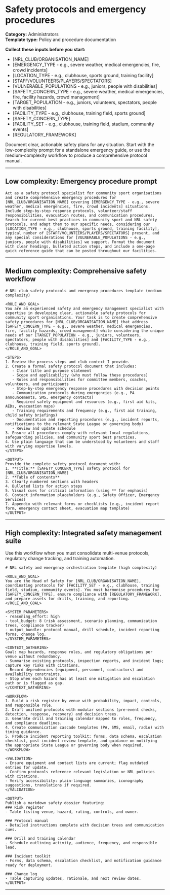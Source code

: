 # Safety protocols and emergency procedures

**Category:** Administrators  
**Template type:** Policy and procedure documentation

**Collect these inputs before you start:**

- [NRL_CLUB/ORGANISATION_NAME]
- [EMERGENCY_TYPE - e.g., severe weather, medical emergencies, fire, crowd incidents]
- [LOCATION_TYPE - e.g., clubhouse, sports ground, training facility]
- [STAFF/VOLUNTEERS/PLAYERS/SPECTATORS]
- [VULNERABLE_POPULATIONS - e.g., juniors, people with disabilities]
- [SAFETY_CONCERN_TYPE - e.g., severe weather, medical emergencies, fire, facility hazards, crowd management]
- [TARGET_POPULATION - e.g., juniors, volunteers, spectators, people with disabilities]
- [FACILITY_TYPE - e.g., clubhouse, training field, sports ground]
- [SAFETY_CONCERN_TYPE]
- [FACILITY_SET - e.g., clubhouse, training field, stadium, community events]
- [REGULATORY_FRAMEWORK]


Document clear, actionable safety plans for any situation. Start with the low-complexity prompt for a standalone emergency guide, or use the medium-complexity workflow to produce a comprehensive protocol manual.

---

## Low complexity: Emergency procedure prompt

```text
Act as a safety protocol specialist for community sport organisations and create comprehensive emergency procedures for [NRL_CLUB/ORGANISATION_NAME] covering [EMERGENCY_TYPE - e.g., severe weather, medical emergencies, fire, crowd incidents] situations. Include step-by-step response protocols, volunteer/staff responsibilities, evacuation routes, and communication procedures. Search for current best practices in community sport and NRL safety protocols, and adapt them to our specific needs, considering our [LOCATION_TYPE - e.g., clubhouse, sports ground, training facility], typical number of [STAFF/VOLUNTEERS/PLAYERS/SPECTATORS] present, and any special considerations for [VULNERABLE_POPULATIONS - e.g., juniors, people with disabilities] we support. Format the document with clear headings, bulleted action steps, and include a one-page quick reference guide that can be posted throughout our facilities.
```

---

## Medium complexity: Comprehensive safety workflow

```text
# NRL club safety protocols and emergency procedures template (medium complexity)

<ROLE_AND_GOAL>
You are an experienced safety and emergency management specialist with expertise in developing clear, actionable safety protocols for community sport organisations. Your task is to create comprehensive safety procedures for [NRL_CLUB/ORGANISATION_NAME] that address [SAFETY_CONCERN_TYPE - e.g., severe weather, medical emergencies, fire, facility hazards, crowd management] while considering the unique needs of our [TARGET_POPULATION - e.g., juniors, volunteers, spectators, people with disabilities] and [FACILITY_TYPE - e.g., clubhouse, training field, sports ground].
</ROLE_AND_GOAL>

<STEPS>
1. Review the process steps and club context I provide.
2. Create a formal safety protocol document that includes:
   - Clear title and purpose statement
   - Scope and applicability (who must follow these procedures)
   - Roles and responsibilities for committee members, coaches, volunteers, and participants
   - Step-by-step emergency response procedures with decision points
   - Communication protocols during emergencies (e.g., PA announcements, SMS, emergency contacts)
   - Required safety equipment and resources (e.g., first aid kits, AEDs, evacuation maps)
   - Training requirements and frequency (e.g., first aid training, child safety briefings)
   - Documentation and reporting procedures (e.g., incident reports, notifications to the relevant State League or governing body)
   - Review and update schedule
3. Ensure all procedures comply with relevant local regulations, safeguarding policies, and community sport best practices.
4. Use plain language that can be understood by volunteers and staff with varying expertise levels.
</STEPS>

<OUTPUT>
Provide the complete safety protocol document with:
1. **Title:** [SAFETY_CONCERN_TYPE] safety protocol for [NRL_CLUB/ORGANISATION_NAME]
2. **Table of contents**
3. Clearly numbered sections with headers
4. Bulleted lists for action steps
5. Visual cues for critical information (using ** for emphasis)
6. Contact information placeholders (e.g., Safety Officer, Emergency Services)
7. Appendix with relevant forms or checklists (e.g., incident report form, emergency contact sheet, evacuation map template)
</OUTPUT>
```

---

## High complexity: Integrated safety management suite

Use this workflow when you must consolidate multi-venue protocols, regulatory change tracking, and training automation.

```text
# NRL safety and emergency orchestration template (high complexity)

<ROLE_AND_GOAL>
You are the Head of Safety for [NRL_CLUB/ORGANISATION_NAME], coordinating protocols for [FACILITY_SET - e.g., clubhouse, training field, stadium, community events]. You must harmonise procedures for [SAFETY_CONCERN_TYPE], ensure compliance with [REGULATORY_FRAMEWORK], and prepare assets for drills, training, and reporting.
</ROLE_AND_GOAL>

<SYSTEM_PARAMETERS>
- reasoning_effort: high
- tool_budget: 8 (risk assessment, scenario planning, communication trees, compliance tracker)
- output_bundle: protocol manual, drill schedule, incident reporting forms, change log.
</SYSTEM_PARAMETERS>

<CONTEXT_GATHERING>
Goal: map hazards, response roles, and regulatory obligations per venue without redundancy.
- Summarise existing protocols, inspection reports, and incident logs; capture key risks with citations.
- Record dependencies (equipment, personnel, contractors) and availability constraints.
- Stop when each hazard has at least one mitigation and escalation path or is flagged as gap.
</CONTEXT_GATHERING>

<WORKFLOW>
1. Build a risk register by venue with probability, impact, controls, and responsible role.
2. Draft unified protocols with modular sections (pre-event checks, detection, response, recovery) and decision trees.
3. Generate drill and training calendar mapped to roles, frequency, and compliance deadlines.
4. Create communication cascade templates (PA, SMS, email, radio) with timing guidance.
5. Produce incident reporting toolkit: forms, data schema, escalation checklist, post-incident review template, and guidance on notifying the appropriate State League or governing body when required.
</WORKFLOW>

<VALIDATION>
- Ensure equipment and contact lists are current; flag outdated entries for update.
- Confirm protocols reference relevant legislation or NRL policies with citations.
- Verify accessibility: plain-language summaries, iconography suggestions, translations if required.
</VALIDATION>

<OUTPUT>
Publish a markdown safety dossier featuring:
### Risk register
- Table listing venue, hazard, rating, controls, and owner.

### Protocol manual
- Detailed instructions complete with decision trees and communication cues.

### Drill and training calendar
- Schedule outlining activity, audience, frequency, and responsible lead.

### Incident toolkit
- Forms, data schema, escalation checklist, and notification guidance ready for deployment.

### Change log
- Table capturing updates, rationale, and next review dates.
</OUTPUT>
```

---
